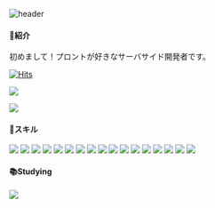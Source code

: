 ![header](https://capsule-render.vercel.app/api?type=waving&text=Let's%20Enjoy&animation=fadeIn&color=0:EEFF00,100:a82da8)


#### 🤗紹介
初めまして！プロントが好きなサーバサイド開発者です。


[![Hits](https://hits.seeyoufarm.com/api/count/incr/badge.svg?url=https%3A%2F%2Fgithub.com%2FhangyuCho%2Fhit-counter&count_bg=%2379C83D&title_bg=%23555555&icon=&icon_color=%23E7E7E7&title=hits&edge_flat=false)](https://hits.seeyoufarm.com)


![](https://github-readme-stats-sigma-five.vercel.app/api?username=hangyuCho&show_icons=true&theme=radical)

![](https://github-profile-trophy.vercel.app/?username=hangyuCho&row=2&column=3)

#### 🍳スキル
<img src="https://img.shields.io/badge/TypeScript-3178C6?style=flat&logo=TypeScript&logoColor=white"/>
<img src="https://img.shields.io/badge/Javascript-F7DF1E?style=flat&logo=JavaScript&logoColor=white"/>
<img src="https://img.shields.io/badge/Java-3178C6?style=flat&logo=Java&logoColor=white"/>
<img src="https://img.shields.io/badge/Flutter-02569B?style=flat&logo=Flutter&logoColor=white"/>
<img src="https://img.shields.io/badge/Python-3776AB?style=flat&logo=Python&logoColor=white"/>
<img src="https://img.shields.io/badge/Pandas-150458?style=flat&logo=Python&logoColor=white"/>
<img src="https://img.shields.io/badge/React-61DAFB?style=flat&logo=React&logoColor=white"/>
<img src="https://img.shields.io/badge/Vue.js-4FC08D?style=flat&logo=Vue.js&logoColor=white"/>
<img src="https://img.shields.io/badge/Svelte-FF3E00?style=flat&logo=Svelte&logoColor=white"/>
<img src="https://img.shields.io/badge/Oracle-F80000?style=flat&logo=Oracle&logoColor=white"/>
<img src="https://img.shields.io/badge/Mysql-4479A1?style=flat&logo=Mysql&logoColor=white"/>
<img src="https://img.shields.io/badge/Microsoft%20SQL%20Server-CC2927?style=flat&logo=SqlServer&logoColor=white"/>
<img src="https://img.shields.io/badge/Tailwindcss-06B6D4?style=flat&logo=Tailwindcss&logoColor=white"/>
<img src="https://img.shields.io/badge/Apache-D22128?style=flat&logo=Apache&logoColor=white"/>
<img src="https://img.shields.io/badge/Nginx-009639?style=flat&logo=Nginx&logoColor=white"/>
<img src="https://img.shields.io/badge/Node.js-339933?style=flat&logo=Node.js&logoColor=white"/>
<img src="https://img.shields.io/badge/Apache%20Groovy-4298B8?style=flat&logo=Apache%20Groovy&logoColor=white"/>

#### 📚Studying
<img src="https://img.shields.io/badge/TypeScript-3178C6?style=flat&logo=TypeScript&logoColor=white"/>
<!-- 
<img src="https://img.shields.io/badge/Ruby-CC342D?style=flat&logo=ruby&logoColor=white"/>
<img src="https://img.shields.io/badge/Ruby%20on%20Rails-CC0000?style=flat&logo=ruby&logoColor=white"/>
-->




